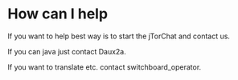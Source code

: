 # How can I help #

If you want to help best way is to start the jTorChat and contact us.

If you can java just contact Daux2a.

If you want to translate etc. contact switchboard\_operator.